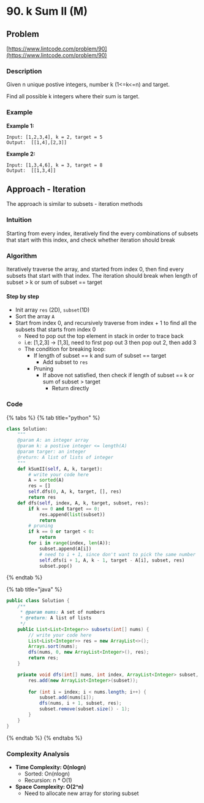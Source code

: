 # 90. k Sum II \(M\)

## Problem

[https://www.lintcode.com/problem/90](https://www.lintcode.com/problem/90)

### Description

Given n unique postive integers, number k \(1&lt;=k&lt;=n\) and target.

Find all possible k integers where their sum is target.

### Example

**Example 1:**

```text
Input: [1,2,3,4], k = 2, target = 5
Output:  [[1,4],[2,3]]
```

**Example 2:**

```text
Input: [1,3,4,6], k = 3, target = 8
Output:  [[1,3,4]]	
```

## Approach - Iteration

The approach is similar to subsets - iteration methods

### Intuition

Starting from every index, iteratively find the every combinations of subsets that start with this index, and check whether iteration should break

### Algorithm 

Iteratively traverse the array, and started from index 0, then find every subsets that start with that index. The iteration should break when length of subset &gt; k or sum of subset == target

#### Step by step

* Init array `res` \(2D\), `subset`\(1D\)
* Sort the array  `A`
* Start from index 0, and recursively traverse from index + 1 to find all the subsets that starts from index 0
  * Need to pop out the top element in stack in order to trace back
  * i.e: \[1,2,3\] -&gt; \[1,3\], need to first pop out 3 then pop out 2, then add 3
  * The condition for breaking loop:
    * If length of subset == k and sum of subset == target
      * Add subset to `res`
    * Pruning
      * If above not satisfied, then check if length of subset == k or sum of subset &gt; target
        * Return directly

### Code

{% tabs %}
{% tab title="python" %}
```python
class Solution:
    """
    @param A: an integer array
    @param k: a postive integer <= length(A)
    @param targer: an integer
    @return: A list of lists of integer
    """
    def kSumII(self, A, k, target):
        # write your code here
        A = sorted(A)
        res = []
        self.dfs(0, A, k, target, [], res)
        return res
    def dfs(self, index, A, k, target, subset, res):
        if k == 0 and target == 0:
            res.append(list(subset))
            return 
        # pruning 
        if k == 0 or target < 0:
            return 
        for i in range(index, len(A)):
            subset.append(A[i])
            # need to i + 1, since don't want to pick the same number 
            self.dfs(i + 1, A, k - 1, target - A[i], subset, res)
            subset.pop()
```
{% endtab %}

{% tab title="java" %}
```java
public class Solution {
    /**
     * @param nums: A set of numbers
     * @return: A list of lists
     */
    public List<List<Integer>> subsets(int[] nums) {
        // write your code here
        List<List<Integer>> res = new ArrayList<>();
        Arrays.sort(nums);
        dfs(nums, 0, new ArrayList<Integer>(), res);
        return res;
    }

    private void dfs(int[] nums, int index, ArrayList<Integer> subset, List<List<Integer>> res) {
        res.add(new ArrayList<Integer>(subset));
        
        for (int i = index; i < nums.length; i++) {
            subset.add(nums[i]);
            dfs(nums, i + 1, subset, res);
            subset.remove(subset.size() - 1);
        }
    }
}
```
{% endtab %}
{% endtabs %}

### Complexity Analysis

* **Time Complexity: O\(nlogn\)**
  * Sorted: On\(nlogn\)
  * Recursion: n \* O\(1\)
* **Space Complexity: O\(2^n\)**
  * Need to allocate new array for storing subset

